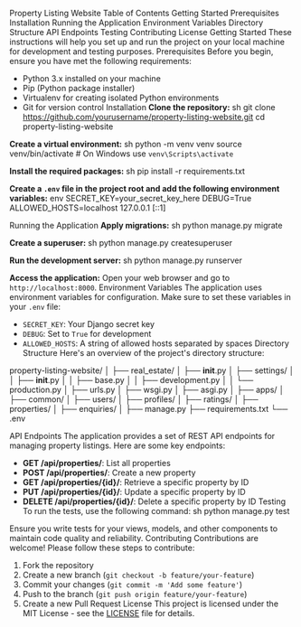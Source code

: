 Property Listing Website
Table of Contents
Getting Started
Prerequisites
Installation
Running the Application
Environment Variables
Directory Structure
API Endpoints
Testing
Contributing
License
Getting Started
These instructions will help you set up and run the project on your local machine for development and testing purposes.
Prerequisites
Before you begin, ensure you have met the following requirements:
- Python 3.x installed on your machine
- Pip (Python package installer)
- Virtualenv for creating isolated Python environments
- Git for version control
Installation
**Clone the repository:**
sh
git clone https://github.com/yourusername/property-listing-website.git
cd property-listing-website

**Create a virtual environment:**
sh
python -m venv venv
source venv/bin/activate  # On Windows use `venv\Scripts\activate`

**Install the required packages:**
sh
pip install -r requirements.txt

**Create a `.env` file in the project root and add the following environment variables:**
env
SECRET_KEY=your_secret_key_here
DEBUG=True
ALLOWED_HOSTS=localhost 127.0.0.1 [::1]

Running the Application
**Apply migrations:**
sh
python manage.py migrate

**Create a superuser:**
sh
python manage.py createsuperuser

**Run the development server:**
sh
python manage.py runserver

**Access the application:**
Open your web browser and go to `http://localhost:8000`.
Environment Variables
The application uses environment variables for configuration. Make sure to set these variables in your `.env` file:
- `SECRET_KEY`: Your Django secret key
- `DEBUG`: Set to `True` for development
- `ALLOWED_HOSTS`: A string of allowed hosts separated by spaces
Directory Structure
Here's an overview of the project's directory structure:

property-listing-website/
│
├── real_estate/
│   ├── __init__.py
│   ├── settings/
│   │   ├── __init__.py
│   │   ├── base.py
│   │   ├── development.py
│   │   └── production.py
│   ├── urls.py
│   ├── wsgi.py
│   ├── asgi.py
│
├── apps/
│   ├── common/
│   ├── users/
│   ├── profiles/
│   ├── ratings/
│   ├── properties/
│   ├── enquiries/
│
├── manage.py
├── requirements.txt
└── .env

API Endpoints
The application provides a set of REST API endpoints for managing property listings. Here are some key endpoints:
- **GET /api/properties/**: List all properties
- **POST /api/properties/**: Create a new property
- **GET /api/properties/{id}/**: Retrieve a specific property by ID
- **PUT /api/properties/{id}/**: Update a specific property by ID
- **DELETE /api/properties/{id}/**: Delete a specific property by ID
Testing
To run the tests, use the following command:
sh
python manage.py test

Ensure you write tests for your views, models, and other components to maintain code quality and reliability.
Contributing
Contributions are welcome! Please follow these steps to contribute:
1. Fork the repository
2. Create a new branch (`git checkout -b feature/your-feature`)
3. Commit your changes (`git commit -m 'Add some feature'`)
4. Push to the branch (`git push origin feature/your-feature`)
5. Create a new Pull Request
License
This project is licensed under the MIT License - see the [LICENSE](LICENSE) file for details.
